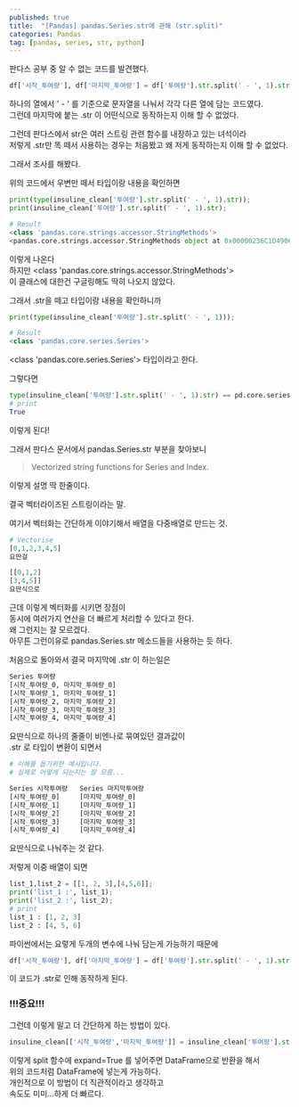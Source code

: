 ```yaml
---
published: true
title:  "[Pandas] pandas.Series.str에 관해 (str.split)"
categories: Pandas
tag: [pandas, series, str, python]
---
```



판다스 공부 중 알 수 없는 코드를 발견했다.

```py
df['시작_투여량'], df['마지막_투여량'] = df['투여량'].str.split(' - ', 1).str
```
하나의 열에서 ' - ' 를 기준으로 문자열을 나눠서 각각 다른 열에 담는 코드였다.  
그런데 마지막에 붙는 .str 이 어떤식으로 동작하는지 이해 할 수 없었다.  

그런데 판다스에서 str은 여러 스트링 관련 함수를 내장하고 있는 녀석이라  
저렇게 .str만 똑 떼서 사용하는 경우는 처음봤고 왜 저게 동작하는지 이해 할 수 없었다.

그래서 조사를 해봤다.


위의 코드에서 우변만 떼서 타입이랑 내용을 확인하면
```py
print(type(insuline_clean['투여량'].str.split(' - ', 1).str));
print(insuline_clean['투여량'].str.split(' - ', 1).str);

# Result
<class 'pandas.core.strings.accessor.StringMethods'>
<pandas.core.strings.accessor.StringMethods object at 0x00000236C1D49060>
```
이렇게 나온다  
하지만 <class 'pandas.core.strings.accessor.StringMethods'>   
이 클래스에 대한건 구글링해도 딱히 나오지 않았다.

그래서 .str을 떼고 타입이랑 내용을 확인하니까
```py
print(type(insuline_clean['투여량'].str.split(' - ', 1)));

# Result
<class 'pandas.core.series.Series'>
```
<class 'pandas.core.series.Series'> 타입이라고 한다.

그렇다면
```py
type(insuline_clean['투여량'].str.split(' - ', 1).str) == pd.core.series.Series.str);
# print
True
```
이렇게 된다!

그래서 판다스 문서에서 pandas.Series.str 부분을 찾아보니  
>Vectorized string functions for Series and Index.  

이렇게 설명 딱 한줄이다.

결국 벡터라이즈된 스트링이라는 말.

여기서 벡터화는 간단하게 이야기해서 배열을 다중배열로 만드는 것.
```py
# Vectorise
[0,1,2,3,4,5]
요딴걸

[[0,1,2]
[3,4,5]]
요딴식으로
```
근데 이렇게 벡터화를 시키면 장점이  
동시에 여러가지 연산을 더 빠르게 처리할 수 있다고 한다.  
왜 그런지는 잘 모르겠다.  
아무튼 그런이유로 pandas.Series.str 메소드들을 사용하는 듯 하다.  


처음으로 돌아와서 결국 마지막에 .str 이 하는일은  
```py
Series 투여량
[시작_투여량_0, 마지막_투여량_0]
[시작_투여량_1, 마지막_투여량_1]
[시작_투여량_2, 마지막_투여량_2]
[시작_투여량_3, 마지막_투여량_3]
[시작_투여량_4, 마지막_투여량_4]
```
요딴식으로 하나의 줄줄이 비엔나로 묶여있던 결과값이  
.str 로 타입이 변환이 되면서
```py
# 이해를 돕기위한 예시입니다.
# 실제로 어떻게 되는지는 잘 모름...

Series 시작투여량   Series 마지막투여량
[시작_투여량_0]     [마지막_투여량_0]
[시작_투여량_1]     [마지막_투여량_1]
[시작_투여량_2]     [마지막_투여량_2]
[시작_투여량_3]     [마지막_투여량_3]
[시작_투여량_4]     [마지막_투여량_4]
```
요딴식으로 나눠주는 것 같다.  

저렇게 이중 배열이 되면

```py
list_1,list_2 = [[1, 2, 3],[4,5,6]];
print('list_1 :', list_1);
print('list_2 :', list_2);
# print
list_1 : [1, 2, 3]
list_2 : [4, 5, 6]
```
파이썬에서는 요렇게 두개의 변수에 나눠 담는게 가능하기 때문에  
```py
df['시작_투여량'], df['마지막_투여량'] = df['투여량'].str.split(' - ', 1).str
```
이 코드가 .str로 인해 동작하게 된다.

### !!!중요!!! 
그런데 이렇게 말고 더 간단하게 하는 방법이 있다.
```py
insuline_clean[['시작_투여량','마지막_투여량']] = insuline_clean['투여량'].str.split(' - ', n=1,expand=True);
```
이렇게 split 함수에 expand=True 를 넣어주면 DataFrame으로 반환을 해서  
위의 코드처럼 DataFrame에 넣는게 가능하다.  
개인적으로 이 방법이 더 직관적이라고 생각하고  
속도도 미미...하게 더 빠르다.
